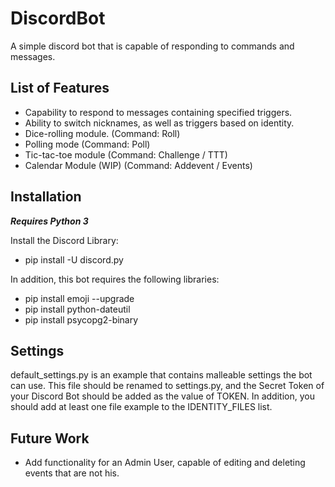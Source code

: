 # DiscordBot
A simple discord bot that is capable of responding to commands and messages.

## List of Features

- Capability to respond to messages containing specified triggers.
- Ability to switch nicknames, as well as triggers based on identity.
- Dice-rolling module. (Command: Roll)
- Polling mode (Command: Poll)
- Tic-tac-toe module (Command: Challenge / TTT)
- Calendar Module (WIP) (Command: Addevent / Events)

## Installation
***Requires Python 3***

Install the Discord Library:
- pip install -U discord.py

In addition, this bot requires the following libraries:
- pip install emoji --upgrade
- pip install python-dateutil
- pip install psycopg2-binary

## Settings
default_settings.py is an example that contains malleable settings the bot can use.
This file should be renamed to settings.py, and the Secret Token of your Discord Bot should be added as the value of TOKEN.
In addition, you should add at least one file example to the IDENTITY_FILES list.

## Future Work
- Add functionality for an Admin User, capable of editing and deleting events that are not his.
